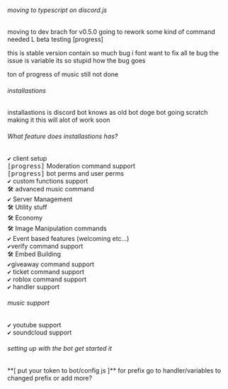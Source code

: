 <h6>moving to typescript on discord.js</h6>
moving to dev brach for v0.5.0 
going to rework some kind of command needed L
beta testing [progress]

 this is stable version contain so much bug i font want to fix all te bug the issue is variable its so stupid how the bug goes

ton of progress of music still not done 
<h6>installastions</h6> 
installastions is discord bot knows as old bot doge bot going scratch making it
this will alot of work soon

<h6>What feature does installastions has?</h6>
<kbd>✔</kbd> client setup<br>
<kbd>[progress]</kbd> Moderation command support<br>
<kbd>[progress]</kbd> bot perms and user perms <br>
<kbd>✔</kbd> custom functions support <br>
<kbd>🛠️</kbd> advanced music command <br>
<kbd>✔</kbd> Server Management<br>
<kbd>🛠️</kbd> Utility stuff<br>
<kbd>🛠️</kbd> Economy<br>
<kbd>🛠️</kbd> Image Manipulation commands<br>
<kbd>✔</kbd> Event based features (welcoming etc...)<br>
<kbd>✔</kbd>verify command support<br>
<kbd>🛠️</kbd> Embed Building<br>
<kbd>✔</kbd>giveaway command support<br>
<kbd>✔</kbd> ticket command support<br>
<kbd>✔</kbd> roblox command support <br>
<kbd>✔</kbd> handler support
</p>
<h6> music support </h6>
<kbd>✔</kbd> youtube support <br>
<kbd>✔</kbd> soundcloud support </p>
<h6>setting up with the bot get started it</h6>  
**[ put your token to bot/config
js ]**
for prefix go to handler/variables to changed prefix or add more?




